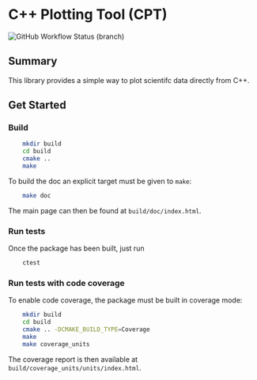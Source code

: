 # C++ Plotting Tool (CPT)
![GitHub Workflow Status (branch)](https://img.shields.io/github/workflow/status/GregoireUhlrich/cpp-plotting-library/CMake/main?label=tests&logo=C%2B%2B&logoColor=green)

## Summary

This library provides a simple way to plot scientifc data directly from C++.

## Get Started
### Build

``` bash
    mkdir build
    cd build
    cmake ..
    make
```

To build the doc an explicit target must be given to `make`:
``` bash
    make doc
```
The main page can then be found at `build/doc/index.html`.

### Run tests

Once the package has been built, just run
``` bash
    ctest
```

### Run tests with code coverage

To enable code coverage, the package must be built in coverage mode:
``` bash
    mkdir build
    cd build
    cmake .. -DCMAKE_BUILD_TYPE=Coverage
    make
    make coverage_units
```
The coverage report is then available at `build/coverage_units/units/index.html`.
